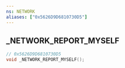 ```yaml
---
ns: NETWORK
aliases: ["0x5626D9D6810730D5"]
---
```

## _NETWORK_REPORT_MYSELF

```c
// 0x5626D9D6810730D5
void _NETWORK_REPORT_MYSELF();
```


